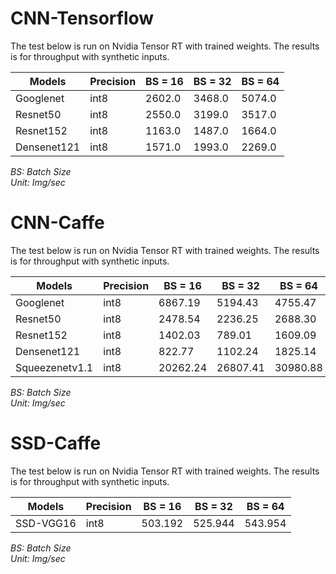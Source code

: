 # CNN-Tensorflow  
The test below is run on Nvidia Tensor RT with trained weights. The results is for throughput with synthetic inputs.  
  
| Models    | Precision | BS = 16 | BS = 32 | BS = 64 |  
|-----------|-----------|---------|---------|---------|  
| Googlenet | int8|2602.0|3468.0|5074.0|  
| Resnet50 | int8|2550.0|3199.0|3517.0|  
| Resnet152 | int8|1163.0|1487.0|1664.0|  
| Densenet121 | int8|1571.0|1993.0|2269.0|  
  
*BS: Batch Size*  
*Unit: Img/sec*  
  
# CNN-Caffe  
The test below is run on Nvidia Tensor RT with trained weights. The results is for throughput with synthetic inputs.  
  
| Models    | Precision | BS = 16 | BS = 32 | BS = 64 |  
|-----------|-----------|---------|---------|---------|  
| Googlenet | int8|6867.19|5194.43|4755.47|  
| Resnet50 | int8|2478.54|2236.25|2688.30|  
| Resnet152 | int8|1402.03|789.01|1609.09|  
| Densenet121 | int8|822.77|1102.24|1825.14|  
| Squeezenetv1.1 | int8|20262.24|26807.41|30980.88|  
  
*BS: Batch Size*  
*Unit: Img/sec*  
  
# SSD-Caffe  
The test below is run on Nvidia Tensor RT with trained weights. The results is for throughput with synthetic inputs.  
  
| Models    | Precision | BS = 16 | BS = 32 | BS = 64 |  
|-----------|-----------|---------|---------|---------|  
| SSD-VGG16 | int8|503.192|525.944|543.954|  
  
*BS: Batch Size*  
*Unit: Img/sec*  
  
